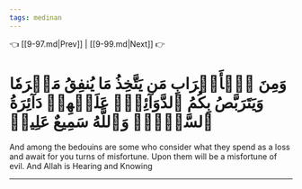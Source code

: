 ```yaml
---
tags: medinan
---
```


👈 [[9-97.md|Prev]] | [[9-99.md|Next]] 👉

# وَمِنَ ٱلۡأَعۡرَابِ مَن يَتَّخِذُ مَا يُنفِقُ مَغۡرَمٗا وَيَتَرَبَّصُ بِكُمُ ٱلدَّوَآئِرَۚ عَلَيۡهِمۡ دَآئِرَةُ ٱلسَّوۡءِۗ وَٱللَّهُ سَمِيعٌ عَلِيمٞ

And among the bedouins are some who consider what they spend as a loss and await for you turns of misfortune. Upon them will be a misfortune of evil. And Allah is Hearing and Knowing

---

